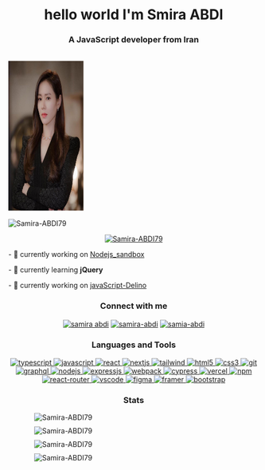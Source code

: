   <h1 align="center">hello world I'm Smira ABDI</h1>
    <h3 align="center">A JavaScript developer from Iran</h3><br />
 <img src="https://github.com/Samira-ABDI79/Samira-ABDI79/blob/main/image%20(10).jpg" width="30%" height="300px" />
    <p align="left">
      <img
        src="https://komarev.com/ghpvc/?username=Samira-ABDI79&label=Profile%20views&color=0e75b6&style=flat"
        alt="Samira-ABDI79"
      />
    </p>
    <p align="center">
      <a href="https://github.com/Samira-ABDI79"
        ><img
          src="https://github-profile-trophy.vercel.app/?username=Samira-ABDI79&theme=algolia"
          alt="Samira-ABDI79"
      /></a>
    </p>
    <p>
    - 🔭 currently working on <a href="https://github.com/Samira-ABDI79/Nodejs_sandbox">Nodejs_sandbox</a>
    </p>
    <p>
    - 🌱 currently learning <strong>jQuery</strong>
    </p>
    <p>
    - 🔭 currently working on <a href="https://github.com/Samira-ABDI79/javaScript-Delino">javaScript-Delino </a>
    </p>
    <h3 align="center">Connect with me</h3>
    <p align="center">
      <a href="https://www.linkedin.com/in/samira-abdi-/" target="_blank"
        ><img
          align="center"
         src="https://img.shields.io/badge/LinkedIn-0077B5?style=for-the-badge&logo=linkedin&logoColor=white"
          alt="samira abdi"
      /></a>
      <a
        href="https://wa.me/989339183341?text=Hello%20samira!%20I%27ve%20reached%20you%20through%20your%20GitHub."
        target="_blank"
        ><img
          align="center"
          src="https://img.shields.io/badge/WhatsApp-25D366?style=for-the-badge&logo=whatsapp&logoColor=white"
          alt="samira-abdi"
      /></a>
      <a href="https://t.me/Samira-ABDI79" target="_blank"
        ><img
          align="center"
          src="https://img.shields.io/badge/Telegram-2CA5E0?style=for-the-badge&logo=telegram&logoColor=white"
          alt="samia-abdi"
      /></a>
    </p>
    <h3 align="center">Languages and Tools</h3>
    <p align="center">
      <a
        href="https://www.typescriptlang.org/"
        target="_blank"
        rel="noreferrer"
      >
        <img
          src="https://img.shields.io/badge/TypeScript-007ACC?style=for-the-badge&logo=typescript&logoColor=white"
          alt="typescript"
        />
      </a>
      <a
        href="https://developer.mozilla.org/en-US/docs/Web/JavaScript"
        target="_blank"
        rel="noreferrer"
      >
        <img
          src="https://img.shields.io/badge/JavaScript-323330?style=for-the-badge&logo=javascript&logoColor=F7DF1E"
          alt="javascript"
        />
      </a>
      <a href="https://reactjs.org/" target="_blank" rel="noreferrer">
        <img
          src="https://img.shields.io/badge/React-20232A?style=for-the-badge&logo=react&logoColor=61DAFB"
          alt="react"
        />
      </a>
      <a href="https://nextjs.org/" target="_blank" rel="noreferrer">
        <img
          src="https://img.shields.io/badge/next.js-000000?style=for-the-badge&logo=nextdotjs&logoColor=white"
          alt="nextjs"
        />
      </a>
      <a href="https://tailwindcss.com/" target="_blank" rel="noreferrer">
        <img
          src="https://img.shields.io/badge/Tailwind_CSS-38B2AC?style=for-the-badge&logo=tailwind-css&logoColor=white"
          alt="tailwind"
        />
      </a>
      <a href="https://www.w3.org/html/" target="_blank" rel="noreferrer">
        <img
          src="https://img.shields.io/badge/HTML5-E34F26?style=for-the-badge&logo=html5&logoColor=white"
          alt="html5"
        />
      </a>
      <a href="https://www.w3schools.com/css/" target="_blank" rel="noreferrer">
        <img
          src="https://img.shields.io/badge/CSS3-1572B6?style=for-the-badge&logo=css3&logoColor=white"
          alt="css3"
        />
      </a>
      <a href="https://git-scm.com/" target="_blank" rel="noreferrer">
        <img
          src="https://img.shields.io/badge/GIT-E44C30?style=for-the-badge&logo=git&logoColor=white"
          alt="git"
        />
      </a>
      <a href="https://graphql.org" target="_blank" rel="noreferrer">
        <img
          src="https://img.shields.io/badge/Apollo%20GraphQL-311C87?&style=for-the-badge&logo=Apollo%20GraphQL&logoColor=white"
          alt="graphql"
        />
      </a>
      <a href="https://nodejs.org/en/" target="_blank" rel="noreferrer">
        <img
          src="https://img.shields.io/badge/nodejs-C21325?style=for-the-badge&logo=jest&logoColor=white"
          alt="nodejs"
        />
      </a>
      <a href="https://expressjs.com/" target="_blank" rel="noreferrer">
        <img
          src="https://img.shields.io/badge/expressjs-593D88?style=for-the-badge&logo=redux&logoColor=white"
          alt="expressjs"
        />
      </a>
      <a href="https://webpack.js.org" target="_blank" rel="noreferrer">
        <img
          src="https://img.shields.io/badge/Webpack-8DD6F9?style=for-the-badge&logo=Webpack&logoColor=white"
          alt="webpack"
        />
      </a>
      <a href="https://www.cypress.io" target="_blank" rel="noreferrer">
        <img
          src="https://img.shields.io/badge/Cypress-17202C?style=for-the-badge&logo=cypress&logoColor=white"
          alt="cypress"
        />
      </a>
      <a href="https://www.vercel.com" target="_blank" rel="noreferrer">
        <img
          src="https://img.shields.io/badge/Vercel-000000?style=for-the-badge&logo=vercel&logoColor=white"
          alt="vercel"
        />
      </a>
      <a href="https://www.npm.com" target="_blank" rel="noreferrer">
        <img
          src="https://img.shields.io/badge/npm-CB3837?style=for-the-badge&logo=npm&logoColor=white"
          alt="npm"
        />
      </a>
      <a href="https://www.react-router.com" target="_blank" rel="noreferrer">
        <img
          src="https://img.shields.io/badge/React_Router-CA4245?style=for-the-badge&logo=react-router&logoColor=white"
          alt="react-router"
        />
      </a>
      <a href="https://www.vscode.com" target="_blank" rel="noreferrer">
        <img
          src="https://img.shields.io/badge/Visual_Studio_Code-0078D4?style=for-the-badge&logo=visual%20studio%20code&logoColor=white"
          alt="vscode"
        />
      </a>
      <a href="https://www.figma.com/" target="_blank" rel="noreferrer">
        <img
          src="https://img.shields.io/badge/Figma-F24E1E?style=for-the-badge&logo=figma&logoColor=white"
          alt="figma"
        />
      </a>
      <a href="https://www.framer.com/" target="_blank" rel="noreferrer">
        <img
          src="https://img.shields.io/badge/Framer-black?style=for-the-badge&logo=framer&logoColor=blue"
          alt="framer"
        />
      </a>
      <a href="https://getbootstrap.com/" target="_blank" rel="noreferrer">
        <img
          src="https://img.shields.io/badge/bootstrap-FFD43B?style=for-the-badge&logo=python&logoColor=darkgreen"
          alt="bootstrap"
        />
      </a>
    </p>
        <h3 align="center">Stats</h3>
    <div
      style="
        display: flex;
        flex-wrap: wrap;
        gap: 10px;
        justify-content: center;
        align-items: center;
      "
    >
      <img
        align="center"
        src="https://github-readme-stats.vercel.app/api?username=Samira-ABDI79&show_icons=true&theme=nightowl&locale=en"
        alt="Samira-ABDI79"
        width="400"
      />
      <img
        align="center"
        src="https://github-readme-streak-stats.herokuapp.com/?user=Samira-ABDI79&theme=nightowl"
        alt="Samira-ABDI79"
        width="400"
      />
      <img
        align="center"
          src="https://wakatime.com/share/@aly3n/d6968611-fd97-4c0d-8ba1-1fd7e69ba510.svg"
        alt="Samira-ABDI79"
        width="400"
      />
      <img
        align="center"
          src="https://wakatime.com/share/@aly3n/28c1bd08-d655-4249-a17e-a985ff32f4d9.svg"
        alt="Samira-ABDI79"
        width="400"
      />
    </div>
